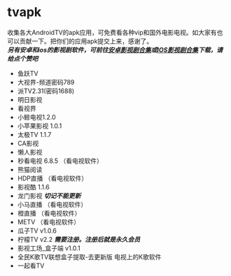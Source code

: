 # tvapk
收集各大AndroidTV的apk应用，可免费看各种vip和国外电影电视。如大家有也可以贡献一下。把你们的应用apk提交上来，感谢了。<br>
***另有安卓和ios的影视剧软件，可前往[安卓影视剧合集](https://github.com/Archmage83/Android_apk)或[IOS影视剧合集](https://github.com/Archmage83/ios_ipa)下载，请给点个赞吧***

* 鱼跃TV
* 大视界-频道密码789
* 派TV2.31(密码1688)
* 明日影视
* 看视界
* 小鲸电视1.2.0
* 小苹果影视 1.0.1
* 太极TV 1.1.7
* CA影视
* 懒人影视
* 秒看电视 6.8.5 （看电视软件）
* 熊猫阅读
* HDP直播  （看电视软件）
* 影视酷 1.1.6
* 龙门影视  ***切记不能更新***
* 小马直播 （看电视软件）
* 橙直播 （看电视软件）
* METV （看电视软件）
* 瓜子TV v1.0.6
* 柠檬TV v2.2  ***需要注册。注册后就是永久会员***
* 影视工场_盒子端 v1.0.1
* 全民K歌TV联想盒子提取-去更新版   电视上的K歌软件
* 一起看TV
